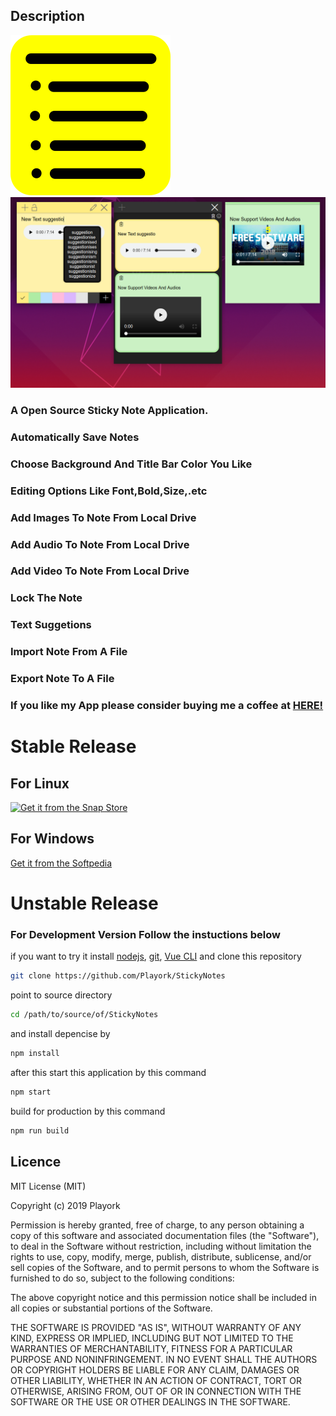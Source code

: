 ## Description

![Logo](src/assets/logo.png)
![ScreenShot](screen.png)

### A Open Source Sticky Note Application.

### Automatically Save Notes

### Choose Background And Title Bar Color You Like

### Editing Options Like Font,Bold,Size,.etc

### Add Images To Note From Local Drive

### Add Audio To Note From Local Drive

### Add Video To Note From Local Drive

### Lock The Note

### Text Suggetions

### Import Note From A File

### Export Note To A File

### If you like my App please consider buying me a coffee at [HERE!](http://buymeacoff.ee/playork)

# Stable Release

## For Linux

[![Get it from the Snap Store](https://snapcraft.io/static/images/badges/en/snap-store-black.svg)](https://snapcraft.io/stickynotes)

## For Windows

[Get it from the Softpedia](https://www.softpedia.com/get/Office-tools/Diary-Organizers-Calendar/Playork-stickynotes.shtml)

# Unstable Release

### For Development Version Follow the instuctions below

if you want to try it install [nodejs](https://nodejs.org), [git](https://git-scm.com/), [Vue CLI](https://cli.vuejs.org/) and clone this repository

```bash
git clone https://github.com/Playork/StickyNotes
```

point to source directory

```bash
cd /path/to/source/of/StickyNotes
```

and install depencise by

```bash
npm install
```

after this start this application by this command

```bash
npm start
```

build for production by this command

```bash
npm run build
```

## Licence

MIT License (MIT)

Copyright (c) 2019 Playork

Permission is hereby granted, free of charge, to any person obtaining a copy of this software and associated documentation files (the "Software"), to deal in the Software without restriction, including without limitation the rights to use, copy, modify, merge, publish, distribute, sublicense, and/or sell copies of the Software, and to permit persons to whom the Software is furnished to do so, subject to the following conditions:

The above copyright notice and this permission notice shall be included in all copies or substantial portions of the Software.

THE SOFTWARE IS PROVIDED "AS IS", WITHOUT WARRANTY OF ANY KIND, EXPRESS OR IMPLIED, INCLUDING BUT NOT LIMITED TO THE WARRANTIES OF MERCHANTABILITY, FITNESS FOR A PARTICULAR PURPOSE AND NONINFRINGEMENT. IN NO EVENT SHALL THE AUTHORS OR COPYRIGHT HOLDERS BE LIABLE FOR ANY CLAIM, DAMAGES OR OTHER LIABILITY, WHETHER IN AN ACTION OF CONTRACT, TORT OR OTHERWISE, ARISING FROM, OUT OF OR IN CONNECTION WITH THE SOFTWARE OR THE USE OR OTHER DEALINGS IN THE SOFTWARE.
